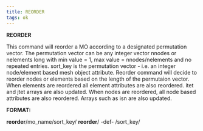 ```yaml
---
title: REORDER
tags: ok
---
```


 **REORDER**

  This command will reorder a MO according to a designated permutation
  vector. The permutation vector can be any integer vector nnodes or
  nelements long with min value = 1, max value = nnodes/nelements and
  no repeated entries. sort\_key is the permutation vector - i.e. an
  integer node/element based mesh object attribute.
  Reorder command will decide to reorder nodes or elements based on
  the length of the permutaion vector. When elements are reordered all
  element attributes are also reordered. itet and jtet arrays are also
  updated. When nodes are reordered, all node based attributes are
  also reordered. Arrays such as isn are also updated.

 **FORMAT:**
     
**reorder**/mo_name/sort_key/
**reorder**/ -def- /sort_key/
 
